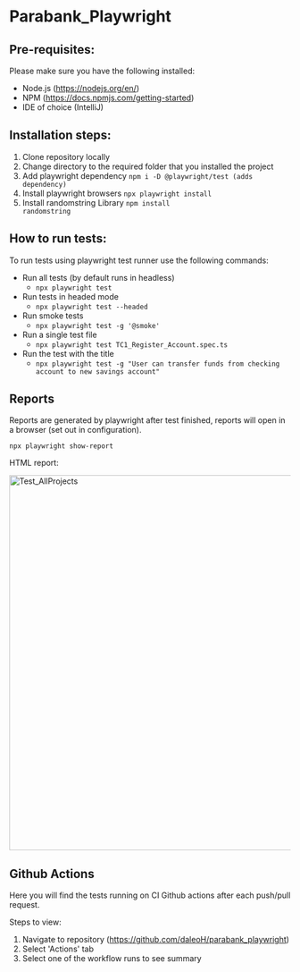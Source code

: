 # Parabank_Playwright

## Pre-requisites:
Please make sure you have the following installed:

+ Node.js (https://nodejs.org/en/)
+ NPM (https://docs.npmjs.com/getting-started)
+ IDE of choice (IntelliJ)

## Installation steps:
1. Clone repository locally
2. Change directory to the required folder that you installed the project
3. Add playwright dependency
   <code>npm i -D @playwright/test (adds dependency)</code>
4. Install playwright browsers 
   <code>npx playwright install</code>
5. Install randomstring Library
   <code>npm install randomstring</code>

## How to run tests:
To run tests using playwright test runner use the following commands:
+ Run all tests (by default runs in headless)
   + <code>npx playwright test</code> 
+ Run tests in headed mode
   + <code>npx playwright test --headed </code>
+ Run smoke tests
   + <code>npx playwright test -g '@smoke'</code>
+ Run a single test file
   + <code>npx playwright test TC1_Register_Account.spec.ts</code>
+ Run the test with the title
   + <code>npx playwright test -g "User can transfer funds from checking account to new savings account"</code>


## Reports
Reports are generated by playwright after test finished, reports will open in a browser (set out in configuration).

<code>npx playwright show-report </code>

HTML report:

<img width="671" alt="Test_AllProjects" src="https://github.com/daleoH/parabank_playwright/assets/63591742/bef5317f-842b-4e60-9399-24ca17a94ba0">

## Github Actions
Here you will find the tests running on CI Github actions after each push/pull request. 

Steps to view:
1. Navigate to repository (https://github.com/daleoH/parabank_playwright)
2. Select 'Actions' tab
3. Select one of the workflow runs to see summary
